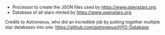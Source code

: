 - Processor to create the JSON files used by https://www.openstars.org.
- Database of all stars minted by https://www.openstars.org.

Credits to Astronexus, who did an incredible job by putting together multiple star databases into one: https://github.com/astronexus/HYG-Database
